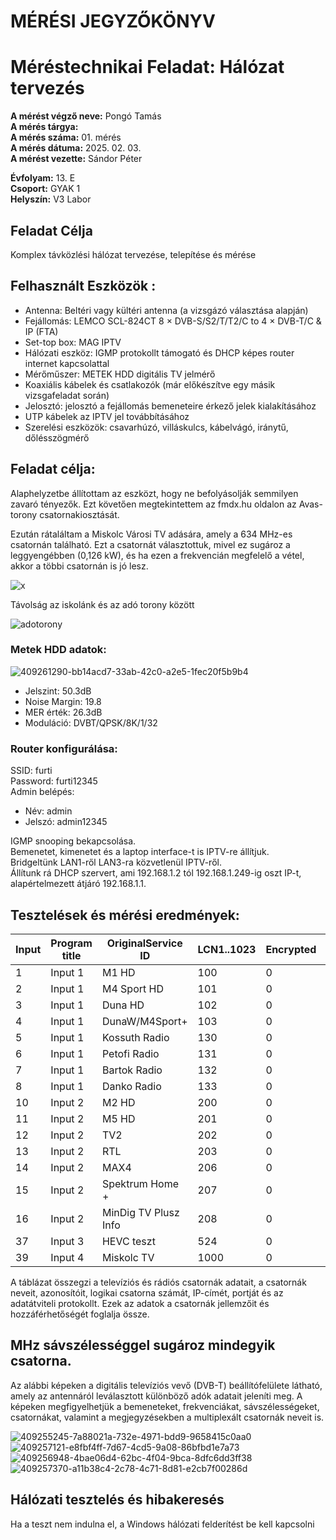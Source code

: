 
# MÉRÉSI JEGYZŐKÖNYV   
# Méréstechnikai Feladat: Hálózat tervezés      

**A mérést végző neve:** Pongó Tamás  
**A mérés tárgya:**    
**A mérés száma:** 01. mérés    
**A mérés dátuma:** 2025. 02. 03.    
**A mérést vezette:** Sándor Péter    

**Évfolyam:** 13. E  
**Csoport:** GYAK 1  
**Helyszín:** V3 Labor  

## Feladat Célja    
Komplex távközlési hálózat tervezése, telepítése és mérése  

## Felhasznált Eszközök :  
- Antenna: Beltéri vagy kültéri antenna (a vizsgázó választása alapján)
- Fejállomás: LEMCO SCL-824CT 8 × DVB-S/S2/T/T2/C to 4 × DVB-T/C & IP (FTA)
- Set-top box: MAG IPTV
- Hálózati eszköz: IGMP protokollt támogató és DHCP képes router internet kapcsolattal
- Mérőműszer: METEK HDD digitális TV jelmérő
- Koaxiális kábelek és csatlakozók (már előkészítve egy másik vizsgafeladat során)
- Jelosztó: jelosztó a fejállomás bemeneteire érkező jelek kialakításához
- UTP kábelek az IPTV jel továbbításához
- Szerelési eszközök: csavarhúzó, villáskulcs, kábelvágó, iránytű, dőlésszögmérő

## Feladat célja:
Alaphelyzetbe állítottam az eszközt, hogy ne befolyásolják semmilyen zavaró tényezők. Ezt követően megtekintettem az fmdx.hu oldalon az Avas-torony csatornakiosztását.

Ezután rátaláltam a Miskolc Városi TV adására, amely a 634 MHz-es csatornán található. Ezt a csatornát választottuk, mivel ez sugároz a leggyengébben (0,126 kW), és ha ezen a frekvencián megfelelő a vétel, akkor a többi csatornán is jó lesz.

![x](https://github.com/user-attachments/assets/49ca5a2d-ff1b-48bb-bf37-3358bd1138e3)

Távolság az iskolánk és az adó torony között

![adotorony](https://github.com/user-attachments/assets/a5d4c0cb-a689-4289-991f-7855c21af0ea)

### Metek HDD adatok:  

![409261290-bb14acd7-33ab-42c0-a2e5-1fec20f5b9b4](https://github.com/user-attachments/assets/71fcbf7c-8233-4026-a6c6-0ddc11813f15)

- Jelszint: 50.3dB
- Noise Margin: 19.8
- MER érték: 26.3dB
- Moduláció: DVBT/QPSK/8K/1/32

### Router konfigurálása:  

SSID: furti  
Password: furti12345  
Admin belépés:  
  - Név: admin  
  - Jelszó: admin12345

IGMP snooping bekapcsolása.   
Bemenetet, kimenetet és a laptop interface-t is IPTV-re állítjuk.  
Bridgeltünk LAN1-ről LAN3-ra közvetlenül IPTV-ről.    
Állítunk rá DHCP szervert, ami 192.168.1.2 tól 192.168.1.249-ig oszt IP-t, alapértelmezett átjáró 192.168.1.1.

## Tesztelések és mérési eredmények:  
| Input | Program title              | OriginalService ID | LCN1..1023 | Encrypted | TS Output | OutputService ID | IP address   | IP port | Protocol |
|-------|----------------------------|---------------------|------------|-----------|-----------|------------------|---------------|---------|----------|
| 1     | Input 1                    | M1 HD               | 100        | 0         | FTA       | 1                | 224.0.0.1     | 1001    | UDP      |
| 2     | Input 1                    | M4 Sport HD         | 101        | 0         | FTA       | 1                | 224.0.0.1     | 1002    | UDP      |
| 3     | Input 1                    | Duna HD             | 102        | 0         | FTA       | 1                | 224.0.0.1     | 1003    | UDP      |
| 4     | Input 1                    | DunaW/M4Sport+      | 103        | 0         | FTA       | 2                | 224.0.0.1     | 1004    | UDP      |
| 5     | Input 1                    | Kossuth Radio       | 130        | 0         | FTA       | 4                | 224.0.0.1     | 1005    | UDP      |
| 6     | Input 1                    | Petofi Radio        | 131        | 0         | FTA       | 4                | 224.0.0.1     | 1006    | UDP      |
| 7     | Input 1                    | Bartok Radio        | 132        | 0         | FTA       | 4                | 224.0.0.1     | 1007    | UDP      |
| 8     | Input 1                    | Danko Radio         | 133        | 0         | FTA       | 4                | 224.0.0.1     | 1008    | UDP      |
| 10    | Input 2                    | M2 HD               | 200        | 0         | FTA       | 1                | 224.0.0.1     | 1010    | UDP      |
| 11    | Input 2                    | M5 HD               | 201        | 0         | FTA       | 2                | 224.0.0.1     | 1011    | UDP      |
| 12    | Input 2                    | TV2                 | 202        | 0         | FTA       | 1                | 224.0.0.1     | 1012    | UDP      |
| 13    | Input 2                    | RTL                 | 203        | 0         | FTA       | 1                | 224.0.0.1     | 1013    | UDP      |
| 14    | Input 2                    | MAX4                | 206        | 0         | FTA       | 2                | 224.0.0.1     | 1014    | UDP      |
| 15    | Input 2                    | Spektrum Home +     | 207        | 0         | FTA       | 2                | 224.0.0.1     | 1015    | UDP      |
| 16    | Input 2                    | MinDig TV Plusz Info| 208        | 0         | FTA       | 2                | 224.0.0.1     | 1016    | UDP      |
| 37    | Input 3      | HEVC teszt          | 524        | 0         | FTA       | 2                | 224.0.0.1     | 1037    | UDP  |
| 39    | Input 4      | Miskolc TV          | 1000       | 0         | FTA       | 2                | 224.0.0.1     | 1039    | UDP  |

A táblázat összegzi a televíziós és rádiós csatornák adatait, a csatornák neveit, azonosítóit, logikai csatorna számát, IP-címét, portját és az adatátviteli protokollt. Ezek az adatok a csatornák jellemzőit és hozzáférhetőségét foglalja össze.  

## MHz sávszélességgel sugároz mindegyik csatorna.
Az alábbi képeken a digitális televíziós vevő (DVB-T) beállítófelülete látható, amely az antennáról leválasztott különböző adók adatait jeleníti meg. A képeken megfigyelhetjük a bemeneteket, frekvenciákat, sávszélességeket, csatornákat, valamint a megjegyzésekben a multiplexált csatornák neveit is.

![409255245-7a88021a-732e-4971-bdd9-9658415c0aa0](https://github.com/user-attachments/assets/8b0256dd-5c45-4caf-b13a-ee488f71f606)
![409257121-e8fbf4ff-7d67-4cd5-9a08-86bfbd1e7a73](https://github.com/user-attachments/assets/0ab563ae-2bbb-400c-b4da-152e8beb6f87)
![409256948-4bae06d4-62bc-4f04-9bca-8dfc6dd3ff38](https://github.com/user-attachments/assets/9ba88e07-4fe0-4558-a745-7a966bdcf54c)
![409257370-a11b38c4-2c78-4c71-8d81-e2cb7f00286d](https://github.com/user-attachments/assets/9d92cdde-c973-467a-bf73-fe9b7493d5bf)




## Hálózati tesztelés és hibakeresés   

Ha a teszt nem indulna el, a Windows hálózati felderítést be kell kapcsolni  








